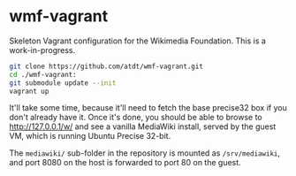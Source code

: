 wmf-vagrant
===========

Skeleton Vagrant configuration for the Wikimedia Foundation. This is
a work-in-progress.

```bash
git clone https://github.com/atdt/wmf-vagrant.git
cd ./wmf-vagrant:
git submodule update --init
vagrant up
```

It'll take some time, because it'll need to fetch the base precise32 box if you
don't already have it. Once it's done, you should be able to browse to
http://127.0.0.1/w/ and see a vanilla MediaWiki install, served by the guest
VM, which is running Ubuntu Precise 32-bit.

The `mediawiki/` sub-folder in the repository is mounted as `/srv/mediawiki`,
and port 8080 on the host is forwarded to port 80 on the guest.
